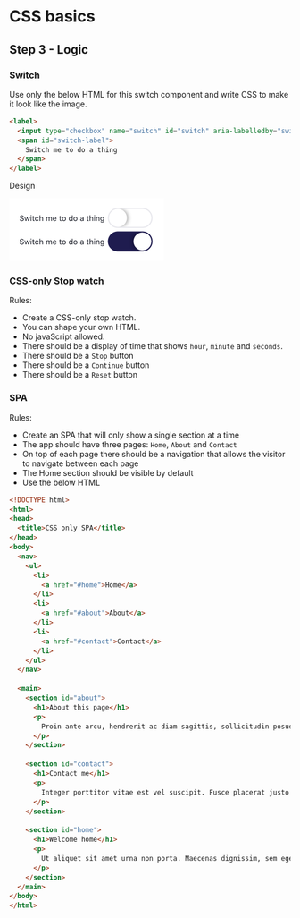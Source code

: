 # CSS basics

## Step 3 - Logic

### Switch

Use only the below HTML for this switch component and write CSS to make it look like the image.

```html
<label>
  <input type="checkbox" name="switch" id="switch" aria-labelledby="switch-label">
  <span id="switch-label">
    Switch me to do a thing
  </span>
</label>
```

Design

<img src="https://github.com/Thinkmill-learning-paths/css-basics/blob/main/assets/switch.png" width="277px" alt="The switch design enabled and disabled">

### CSS-only Stop watch

Rules:

- Create a CSS-only stop watch.
- You can shape your own HTML.
- No javaScript allowed.
- There should be a display of time that shows `hour`, `minute` and `seconds`.
- There should be a `Stop` button
- There should be a `Continue` button
- There should be a `Reset` button

### SPA

Rules:

- Create an SPA that will only show a single section at a time
- The app should have three pages: `Home`, `About` and `Contact`
- On top of each page there should be a navigation that allows the visitor to navigate between each page
- The Home section should be visible by default
- Use the below HTML

```html
<!DOCTYPE html>
<html>
<head>
  <title>CSS only SPA</title>
</head>
<body>
  <nav>
    <ul>
      <li>
        <a href="#home">Home</a>
      </li>
      <li>
        <a href="#about">About</a>
      </li>
      <li>
        <a href="#contact">Contact</a>
      </li>
    </ul>
  </nav>

  <main>
    <section id="about">
      <h1>About this page</h1>
      <p>
        Proin ante arcu, hendrerit ac diam sagittis, sollicitudin posuere ante. Etiam egestas eros at nunc venenatis eleifend eu at tellus. Quisque sodales nunc quis fermentum faucibus. Ut porttitor massa non arcu pharetra mollis. Nam sodales, quam sed sagittis molestie, dui metus sodales ex, eu placerat massa lorem nec nisi. Sed nisl est, aliquam quis purus faucibus, interdum pulvinar elit. Pellentesque pharetra blandit dolor et pharetra. Proin efficitur nulla sed dui molestie mollis. Donec gravida neque mauris, ut vulputate augue vehicula id. Suspendisse potenti.
      </p>
    </section>

    <section id="contact">
      <h1>Contact me</h1>
      <p>
        Integer porttitor vitae est vel suscipit. Fusce placerat justo at libero aliquam maximus. Proin vehicula turpis nisl, ac gravida turpis egestas sed. Vestibulum ut magna quis augue hendrerit sagittis semper et lectus. Praesent fermentum aliquet dolor ac molestie. Vivamus ut dui mi. Cras nibh est, aliquam sit amet imperdiet quis, auctor eget felis. Suspendisse varius finibus lorem, pretium suscipit urna sodales ac. Duis lectus ligula, egestas et sodales quis, pellentesque sagittis orci. Vivamus vel blandit justo, eu convallis tortor.
      </p>
    </section>

    <section id="home">
      <h1>Welcome home</h1>
      <p>
        Ut aliquet sit amet urna non porta. Maecenas dignissim, sem eget pulvinar luctus, ex dolor posuere magna, ut elementum quam eros vel nulla. Praesent pulvinar arcu tristique diam luctus condimentum. Suspendisse suscipit in turpis ac facilisis. Aenean blandit tortor quis enim auctor, sed aliquam purus maximus. Proin a dapibus augue, eu porttitor diam. Nulla volutpat metus odio, at mollis ligula imperdiet molestie. Suspendisse potenti. Donec varius, sem vitae tristique varius, metus est semper ligula, sit amet consectetur quam velit ut metus. Nunc mi neque, vulputate id libero vitae, aliquam egestas est.
      </p>
    </section>
  </main>
</body>
</html>
```
